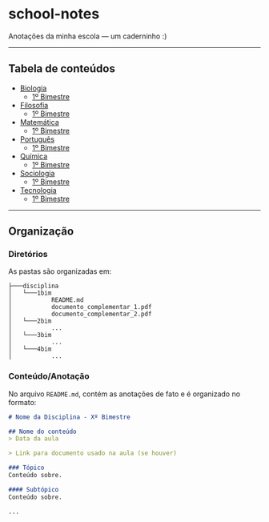 # school-notes
Anotações da minha escola — um caderninho :)

---

## Tabela de conteúdos
- [Biologia](./biologia)
  - [1º Bimestre](./biologia/1bim)
- [Filosofia](./filosofia)
  - [1º Bimestre](./filosofia/1bim)
- [Matemática](./matematica)
  - [1º Bimestre](./matematica/1bim)
- [Português](./portugues)
  - [1º Bimestre](./portugues/1bim)
- [Química](./quimica)
  - [1º Bimestre](./quimica/1bim)
- [Sociologia](./sociologia)
  - [1º Bimestre](./sociologia/1bim)
- [Tecnologia](./tecnologia)
  - [1º Bimestre](./tecnologia/1bim)

---

## Organização

### Diretórios
As pastas são organizadas em:

```
├───disciplina
│   └───1bim
│           README.md
│           documento_complementar_1.pdf
│           documento_complementar_2.pdf
│   └───2bim
│           ...
│   └───3bim
│           ...
│   └───4bim
│           ...
```

### Conteúdo/Anotação

No arquivo `README.md`, contém as anotações de fato e é organizado no formato:

```markdown
# Nome da Disciplina - Xº Bimestre

## Nome do conteúdo
> Data da aula

> Link para documento usado na aula (se houver)

### Tópico
Conteúdo sobre.

#### Subtópico
Conteúdo sobre.

...
```
